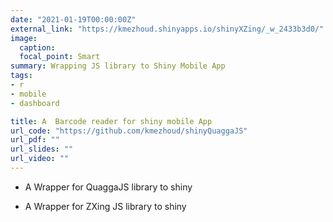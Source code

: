```yaml
---
date: "2021-01-19T00:00:00Z"
external_link: "https://kmezhoud.shinyapps.io/shinyXZing/_w_2433b3d0/"
image:
  caption:
  focal_point: Smart
summary: Wrapping JS library to Shiny Mobile App
tags:
- r
- mobile
- dashboard

title: A  Barcode reader for shiny mobile App
url_code: "https://github.com/kmezhoud/shinyQuaggaJS"
url_pdf: ""
url_slides: ""
url_video: ""
---
```


- A Wrapper for QuaggaJS library to shiny

- A Wrapper for ZXing JS library to shiny